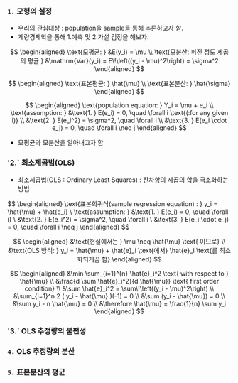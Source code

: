 ### `1.` 모형의 설정
- 우리의 관심대상 : population을 sample을 통해 추론하고자 함.
- 계량경제학을 통해 1.예측 및 2.가설 검정을 해보자.

$$
\begin{aligned}
\text{모평균: } &E(y_i) = \mu \\
\text{모분산: 퍼진 정도 제곱의 평균 } &\mathrm{Var}(y_i) = E\!\left((y_i - \mu)^2\right) = \sigma^2 
\end{aligned}
$$
  

$$
\begin{aligned}
\text{표본평균: } \hat{\mu} \\
\text{표본분산: } \hat{\sigma}
\end{aligned}
$$

$$
\begin{aligned}
\text{population equation: } Y_i = \mu + e_i \\
\text{assumption: } &\text{1. } E(e_i) = 0, \quad \forall i \text{(:for any given i)} \\
&\text{2. } E(e_i^2) = \sigma^2, \quad \forall i \\
&\text{3. } E(e_i \cdot e_j) = 0, \quad \forall i \neq j
\end{aligned}
$$

- 모평균과 모분산을 알아내고자 함

### '2.` 최소제곱법(OLS)
- 최소제곱법(OLS : Ordinary Least Squares)
  : 잔차항의 제곱의 합을 극소화하는 방법

$$
\begin{aligned}
\text{표본회귀식(sample regression equation) : } y_i = \hat{\mu} + \hat{e_i} \\
\text{assumption: } &\text{1. } E(e_i) = 0, \quad \forall i} \\
&\text{2. } E(e_i^2) = \sigma^2, \quad \forall i \\
&\text{3. } E(e_i \cdot e_j) = 0, \quad \forall i \neq j
\end{aligned}
$$

$$
\begin{aligned}
&\text{현실에서는 } \mu \neq \hat{\mu} \text{ 이므로} \\
&\text{OLS 방식: } y_i = \hat{\mu} + \hat{e}_i \text{에서} \hat{e}_i \text{를 최소화되게끔 함}
\end{aligned}
$$

$$
\begin{aligned}
&\min \sum_{i=1}^{n} \hat{e}_i^2 \text{ with respect to } \hat{\mu} \\
&\frac{d \sum \hat{e}_i^2}{d \hat{\mu}} \text{ first order condition} \\
&\sum \hat{e}_i^2 = \sum\!\left((y_i - \mu)^2\right) \\
&\sum_{i=1}^n 2 ( y_i - \hat{\mu} )(-1) = 0 \\
&\sum (y_i - \hat{\mu}) = 0 \\
&\sum y_i - n \hat{\mu} = 0 \\
&\therefore \hat{\mu} = \frac{1}{n} \sum y_i
\end{aligned}
$$

### '3.` OLS 추정량의 불편성

### `4.` OLS 추정량의 분산

### `5.` 표본분산의 평균
